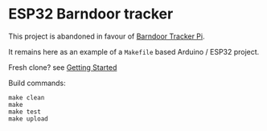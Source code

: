 # ESP32 Barndoor tracker

This project is abandoned in favour of [Barndoor Tracker Pi](https://github.com/cgspeck/barndoor-tracker-pi).

It remains here as an example of a `Makefile` based Arduino / ESP32 project.

Fresh clone? see [Getting Started]

Build commands:

```
make clean
make
make test
make upload
```

[Getting Started]: doc/GETTING_STARTED.md

